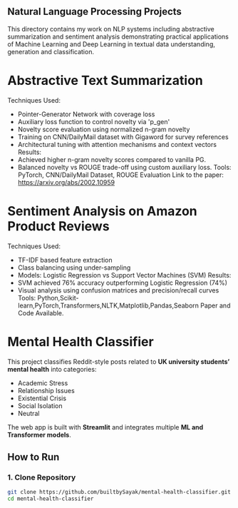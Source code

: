 ## Natural Language Processing Projects ##

This directory contains my work on NLP systems including abstractive summarization and sentiment analysis demonstrating practical applications of Machine Learning and Deep Learning in textual data understanding,
generation and classification.

# Abstractive Text Summarization #

Techniques Used:
  - Pointer-Generator Network with coverage loss
  - Auxiliary loss function to control novelty via 'p_gen'
  - Novelty score evaluation using normalized n-gram novelty
  - Training on CNN/DailyMail dataset with Gigaword for survey references
  - Architectural tuning with attention mechanisms and context vectors
Results:
  - Achieved higher n-gram novelty scores compared to vanilla PG.
  - Balanced novelty vs ROUGE trade-off using custom auxiliary loss.
Tools: PyTorch, CNN/DailyMail Dataset, ROUGE Evaluation
Link to the paper: https://arxiv.org/abs/2002.10959


# Sentiment Analysis on Amazon Product Reviews #

Techniques Used:
  - TF-IDF based feature extraction
  - Class balancing using under-sampling
  - Models: Logistic Regression vs Support Vector Machines (SVM)
Results:
  - SVM achieved 76% accuracy outperforming Logistic Regression (74%)
  - Visual analysis using confusion matrices and precision/recall curves
Tools: Python,Scikit-learn,PyTorch,Transformers,NLTK,Matplotlib,Pandas,Seaborn
Paper and Code Available.

# Mental Health Classifier

This project classifies Reddit-style posts related to **UK university students’ mental health** into categories:

- Academic Stress  
- Relationship Issues  
- Existential Crisis  
- Social Isolation  
- Neutral  

The web app is built with **Streamlit** and integrates multiple **ML and Transformer models**.


## How to Run

### 1. Clone Repository
```bash
git clone https://github.com/builtbySayak/mental-health-classifier.git
cd mental-health-classifier
